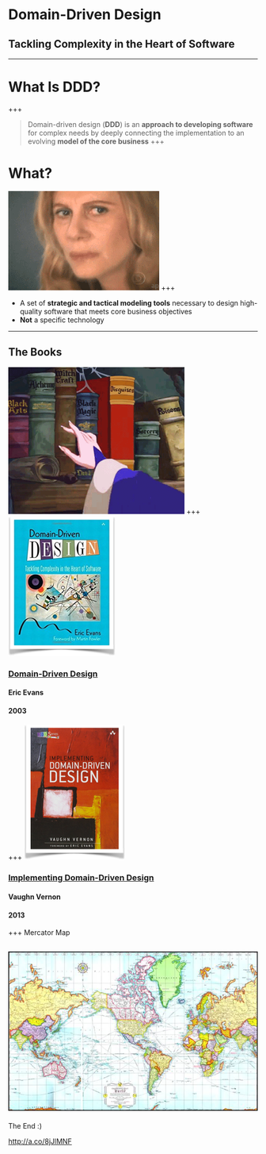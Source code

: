 # Domain-Driven Design
## Tackling Complexity in the Heart of Software
---
# What Is DDD? 
+++
> Domain-driven design (__DDD__) is an __approach to developing software__ for complex needs by deeply connecting the implementation to an evolving __model of the core business__ 
+++
# What?
![confused](assets/confused.gif)
+++
* A set of __strategic and tactical modeling tools__ necessary to design high-quality software that meets core business objectives
* __Not__ a specific technology
---
## The Books
![](assets/books.gif)
+++
![ddd book](assets/ddd_book.png)
### [Domain-Driven Design](http://a.co/8jJlMNF)
#### Eric Evans
#### 2003
+++
![idd book](assets/iddd_book.png)
### [Implementing Domain-Driven Design](http://a.co/8jJlMNF)
#### Vaughn Vernon
#### 2013
+++
Mercator Map

![Mercator Map](assets/mercator_map.jpg)
---

The End :)

http://a.co/8jJlMNF